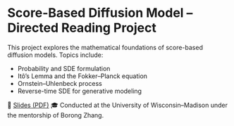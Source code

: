 # Score-Based Diffusion Model – Directed Reading Project
This project explores the mathematical foundations of score-based diffusion models.
Topics include:
- Probability and SDE formulation
- Itô’s Lemma and the Fokker–Planck equation
- Ornstein–Uhlenbeck process
- Reverse-time SDE for generative modeling

📄 [Slides (PDF)](./DRP_slides.pdf)
🎓 Conducted at the University of Wisconsin–Madison under the mentorship of Borong Zhang.
